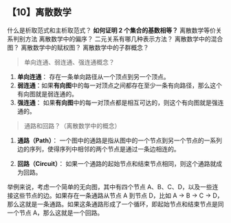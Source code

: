 ## 【10】离散数学

什么是析取范式和主析取范式？
**如何证明 2 个集合的基数相等？**
离散数学等价关系判别方法
离散数学中的偏序？
二元关系有哪几种表示方法？
离散数学中的混合图？
离散数学中的赋权图？
离散数学中的子群概念？



> 单向连通、弱连通、强连通概念？

1. **单向连通**： 存在一条单向路径从一个顶点到另一个顶点。
2. **弱连通**：如果**有向图**中的每一对顶点之间都存在至少一条有向路径，那么这个有向图就是弱连通的。
3. **强连通**： 如果**有向图**中的每一对顶点都是相互可达的，则这个有向图就是强连通的。

> 通路和回路？（离散数学中的概念）

1. **通路（Path）**： 一个图中的通路是指从图中的一个节点到另一个节点的一系列边的序列，使得序列中相邻的两个节点是通过一条边相连的。

2. **回路（Circuit）**： 如果一个通路的起始节点和结束节点相同，则这个通路就成为回路。

举例来说，考虑一个简单的无向图，其中有四个节点 A、B、C、D，以及一些连接这些节点的边。如果存在一条通路从节点 A 到节点 D，比如 A -> B -> C -> D，那么这就是一条通路。如果这条通路形成了一个循环，即起始节点和结束节点是同一个节点 A，那么这就是一个回路。

